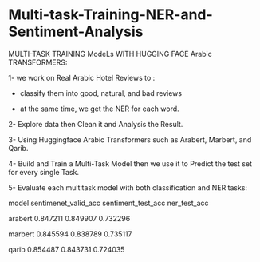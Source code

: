 # Multi-task-Training-NER-and-Sentiment-Analysis

MULTI-TASK TRAINING ModeLs WITH  HUGGING FACE Arabic TRANSFORMERS:

1- we work on Real Arabic Hotel Reviews to :

- classify them into good, natural, and bad reviews 

- at the same time, we get the NER for each word.

2- Explore data then Clean it and Analysis the Result.

3- Using Huggingface Arabic Transformers such as Arabert, Marbert, and Qarib.

4- Build and Train a Multi-Task Model then we use it to Predict the test set for every single Task.

5- Evaluate each multitask model with both classification and NER tasks:

model  sentimenet_valid_acc  sentiment_test_acc  ner_test_acc

arabert      0.847211          0.849907              0.732296

marbert      0.845594          0.838789              0.735117

qarib        0.854487          0.843731              0.724035
